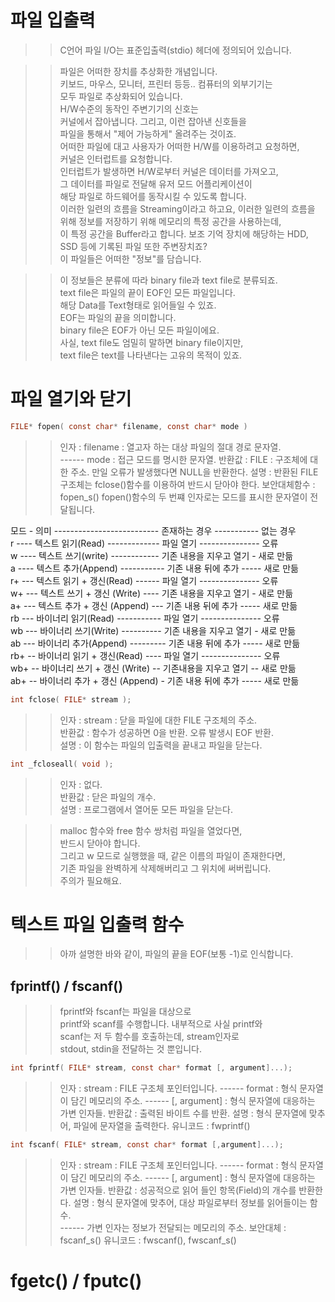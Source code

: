 # 파일 입출력

>> C언어 파일 I/O는 표준입출력(stdio) 헤더에 정의되어 있습니다.  

>> 파일은 어떠한 장치를 추상화한 개념입니다.  
>> 키보드, 마우스, 모니터, 프린터 등등.. 컴퓨터의 외부기기는  
>> 모두 파일로 추상화되어 있습니다.  
>> H/W수준의 동작인 주변기기의 신호는  
>> 커널에서 잡아냅니다. 그리고, 이런 잡아낸 신호들을  
>> 파일을 통해서 "제어 가능하게" 올려주는 것이죠.   
>> 어떠한 파일에 대고 사용자가 어떠한 H/W를 이용하려고 요청하면,  
>> 커널은 인터럽트를 요청합니다.  
>> 인터럽트가 발생하면 H/W로부터 커널은 데이터를 가져오고,  
>> 그 데이터를 파일로 전달해 유저 모드 어플리케이션이  
>> 해당 파일로 하드웨어를 동작시킬 수 있도록 합니다.   
>> 이러한 일련의 흐름을 Streaming이라고 하고요, 
>> 이러한 일련의 흐름을 위해 정보를 저장하기 위해 메모리의 특정 공간을 사용하는데,  
>> 이 특정 공간을 Buffer라고 합니다.
>> 보조 기억 장치에 해당하는 HDD, SSD 등에 기록된 파일 또한 주변장치죠?  
>> 이 파일들은 어떠한 "정보"를 담습니다.  

>> 이 정보들은 분류에 따라 binary file과 text file로 분류되죠.  
>> text file은 파일의 끝이 EOF인 모든 파일입니다.  
>> 해당 Data를 Text형태로 읽어들일 수 있죠.  
>> EOF는 파일의 끝을 의미합니다.  
>> binary file은 EOF가 아닌 모든 파일이에요.  
>> 사실, text file도 엄밀히 말하면 binary file이지만,  
>> text file은 text를 나타낸다는 고유의 목적이 있죠.  

# 파일 열기와 닫기
```C
FILE* fopen( const char* filename, const char* mode )
```
>> 인자 : filename : 열고자 하는 대상 파일의 절대 경로 문자열.  
>> ------ mode : 접근 모드를 명시한 문자열.
>> 반환값 : FILE : 구조체에 대한 주소. 만일 오류가 발생했다면 NULL을 반환한다.
>> 설명 : 반환된 FILE 구조체는 fclose()함수를 이용하여 반드시 닫아야 한다.
>> 보안대체함수 : fopen_s()
>> fopen()함수의 두 번쨰 인자로는 모드를 표시한 문자열이 전달됩니다.  


모드 - 의미 -------------------------- 존재하는 경우 ----------- 없는 경우  
r ---- 텍스트 읽기(Read) ------------- 파일 열기 --------------- 오류  
w ---- 텍스트 쓰기(write) ------------ 기존 내용을 지우고 열기 - 새로 만듦  
a ---- 텍스트 추가(Append) ----------- 기존 내용 뒤에 추가 ----- 새로 만듦  
r+ --- 텍스트 읽기 + 갱신(Read) ------ 파일 열기 --------------- 오류  
w+ --- 텍스트 쓰기 + 갱신 (Write) ---- 기존 내용을 지우고 열기 - 새로 만듦  
a+ --- 텍스트 추가 + 갱신 (Append) --- 기존 내용 뒤에 추가 ----- 새로 만듦  
rb --- 바이너리 읽기(Read) ----------- 파일 열기 --------------- 오류  
wb --- 바이너리 쓰기(Write) ---------- 기존 내용을 지우고 열기 - 새로 만듦  
ab --- 바이너리 추가(Append) --------- 기존 내용 뒤에 추가 ----- 새로 만듦  
rb+ -- 바이너리 읽기 + 갱신(Read) ---- 파일 열기 --------------- 오류  
wb+ -- 바이너리 쓰기 + 갱신 (Write) -- 기존내용을 지우고 열기 -- 새로 만듦  
ab+ -- 바이너리 추가 + 갱신 (Append) - 기존 내용 뒤에 추가 ----- 새로 만듦  

```C
int fclose( FILE* stream );
```
>> 인자 : stream : 닫을 파일에 대한 FILE 구조체의 주소.  
>> 반환값 : 함수가 성공하면 0을 반환. 오류 발생시 EOF 반환.  
>> 설명 : 이 함수는 파일의 입출력을 끝내고 파일을 닫는다.  

```C
int _fcloseall( void );
```
>> 인자 : 없다.  
>> 반환값 : 닫은 파일의 개수.  
>> 설명 : 프로그램에서 열어둔 모든 파일을 닫는다.  

>> malloc 함수와 free 함수 쌍처럼 파일을 열었다면,   
>> 반드시 닫아야 합니다.  
>> 그리고 w 모드로 실행했을 때, 같은 이름의 파일이 존재한다면,  
>> 기존 파일을 완벽하게 삭제해버리고 그 위치에 써버립니다.  
>> 주의가 필요해요.

# 텍스트 파일 입출력 함수
>> 아까 설명한 바와 같이, 파일의 끝을 EOF(보통 -1)로 인식합니다.  

## fprintf() / fscanf()
>> fprintf와 fscanf는 파일을 대상으로   
>> printf와 scanf를 수행합니다.  내부적으로 사실 printf와  
>> scanf는 저 두 함수를 호출하는데, stream인자로  
>> stdout, stdin을 전달하는 것 뿐입니다.

```C
int fprintf( FILE* stream, const char* format [, argument]...);
```
>> 인자 : stream : FILE 구조체 포인터입니다.
>> ------ format : 형식 문자열이 담긴 메모리의 주소.
>> ------ \[, argument] : 형식 문자열에 대응하는 가변 인자들.
>> 반환값 : 출력된 바이트 수를 반환.
>> 설명 : 형식 문자열에 맞추어, 파일에 문자열을 출력한다.
>> 유니코드 : fwprintf()

```C
int fscanf( FILE* stream, const char* format [,argument]...);
```
>> 인자 : stream : FILE 구조체 포인터입니다.
>> ------ format : 형식 문자열이 담긴 메모리의 주소.
>> ------ \[, argument] : 형식 문자열에 대응하는 가변 인자들.
>> 반환값 : 성공적으로 읽어 들인 항목(Field)의 개수를 반환한다.
>> 설명 : 형식 문자열에 맞추어, 대상 파일로부터 정보를 읽어들이는 함수.  
>> ------ 가변 인자는 정보가 전달되는 메모리의 주소.
>> 보안대체 : fscanf_s()
>> 유니코드 : fwscanf(), fwscanf_s()

# fgetc() / fputc()
